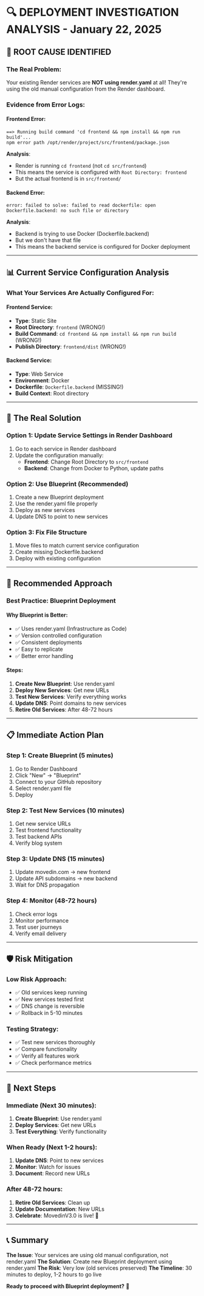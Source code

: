 # 🔍 **DEPLOYMENT INVESTIGATION ANALYSIS** - January 22, 2025

## 🚨 **ROOT CAUSE IDENTIFIED**

### **The Real Problem:**
Your existing Render services are **NOT using render.yaml** at all! They're using the old manual configuration from the Render dashboard.

### **Evidence from Error Logs:**

#### **Frontend Error:**
```
==> Running build command 'cd frontend && npm install && npm run build'...
npm error path /opt/render/project/src/frontend/package.json
```

**Analysis**: 
- Render is running `cd frontend` (not `cd src/frontend`)
- This means the service is configured with `Root Directory: frontend`
- But the actual frontend is in `src/frontend/`

#### **Backend Error:**
```
error: failed to solve: failed to read dockerfile: open Dockerfile.backend: no such file or directory
```

**Analysis**:
- Backend is trying to use Docker (Dockerfile.backend)
- But we don't have that file
- This means the backend service is configured for Docker deployment

---

## 📊 **Current Service Configuration Analysis**

### **What Your Services Are Actually Configured For:**

#### **Frontend Service:**
- **Type**: Static Site
- **Root Directory**: `frontend` (WRONG!)
- **Build Command**: `cd frontend && npm install && npm run build` (WRONG!)
- **Publish Directory**: `frontend/dist` (WRONG!)

#### **Backend Service:**
- **Type**: Web Service
- **Environment**: Docker
- **Dockerfile**: `Dockerfile.backend` (MISSING!)
- **Build Context**: Root directory

---

## 🎯 **The Real Solution**

### **Option 1: Update Service Settings in Render Dashboard**
1. Go to each service in Render dashboard
2. Update the configuration manually:
   - **Frontend**: Change Root Directory to `src/frontend`
   - **Backend**: Change from Docker to Python, update paths

### **Option 2: Use Blueprint (Recommended)**
1. Create a new Blueprint deployment
2. Use the render.yaml file properly
3. Deploy as new services
4. Update DNS to point to new services

### **Option 3: Fix File Structure**
1. Move files to match current service configuration
2. Create missing Dockerfile.backend
3. Deploy with existing configuration

---

## 🔧 **Recommended Approach**

### **Best Practice: Blueprint Deployment**

#### **Why Blueprint is Better:**
- ✅ Uses render.yaml (Infrastructure as Code)
- ✅ Version controlled configuration
- ✅ Consistent deployments
- ✅ Easy to replicate
- ✅ Better error handling

#### **Steps:**
1. **Create New Blueprint**: Use render.yaml
2. **Deploy New Services**: Get new URLs
3. **Test New Services**: Verify everything works
4. **Update DNS**: Point domains to new services
5. **Retire Old Services**: After 48-72 hours

---

## 📋 **Immediate Action Plan**

### **Step 1: Create Blueprint (5 minutes)**
1. Go to Render Dashboard
2. Click "New" → "Blueprint"
3. Connect to your GitHub repository
4. Select render.yaml file
5. Deploy

### **Step 2: Test New Services (10 minutes)**
1. Get new service URLs
2. Test frontend functionality
3. Test backend APIs
4. Verify blog system

### **Step 3: Update DNS (15 minutes)**
1. Update movedin.com → new frontend
2. Update API subdomains → new backend
3. Wait for DNS propagation

### **Step 4: Monitor (48-72 hours)**
1. Check error logs
2. Monitor performance
3. Test user journeys
4. Verify email delivery

---

## 🛡️ **Risk Mitigation**

### **Low Risk Approach:**
- ✅ Old services keep running
- ✅ New services tested first
- ✅ DNS change is reversible
- ✅ Rollback in 5-10 minutes

### **Testing Strategy:**
- ✅ Test new services thoroughly
- ✅ Compare functionality
- ✅ Verify all features work
- ✅ Check performance metrics

---

## 🎯 **Next Steps**

### **Immediate (Next 30 minutes):**
1. **Create Blueprint**: Use render.yaml
2. **Deploy Services**: Get new URLs
3. **Test Everything**: Verify functionality

### **When Ready (Next 1-2 hours):**
1. **Update DNS**: Point to new services
2. **Monitor**: Watch for issues
3. **Document**: Record new URLs

### **After 48-72 hours:**
1. **Retire Old Services**: Clean up
2. **Update Documentation**: New URLs
3. **Celebrate**: MovedinV3.0 is live! 🎉

---

## 📞 **Summary**

**The Issue**: Your services are using old manual configuration, not render.yaml
**The Solution**: Create new Blueprint deployment using render.yaml
**The Risk**: Very low (old services preserved)
**The Timeline**: 30 minutes to deploy, 1-2 hours to go live

**Ready to proceed with Blueprint deployment?** 🚀


